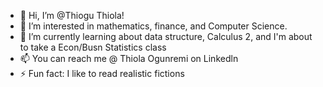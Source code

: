 - 👋 Hi, I’m @Thiogu Thiola!
- 👀 I’m interested in mathematics, finance, and Computer Science.
- 🌱 I’m currently learning about data structure, Calculus 2, and I'm about to take a Econ/Busn Statistics class 
- 📫 You can reach me @ Thiola Ogunremi on Linkedln
- ⚡ Fun fact: I like to read realistic fictions

<!---
Thiogu/Thiogu is a ✨ special ✨ repository because its `README.md` (this file) appears on your GitHub profile.
You can click the Preview link to take a look at your changes.
--->
